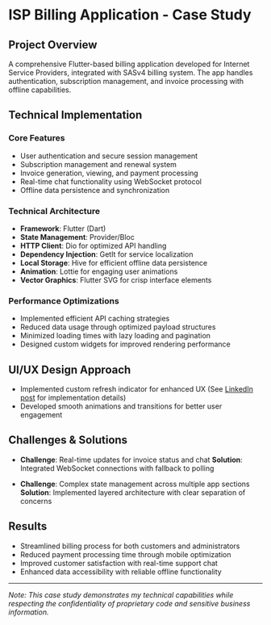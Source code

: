 # ISP Billing Application - Case Study

## Project Overview
A comprehensive Flutter-based billing application developed for Internet Service Providers, integrated with SASv4 billing system. The app handles authentication, subscription management, and invoice processing with offline capabilities.

## Technical Implementation

### Core Features
- User authentication and secure session management
- Subscription management and renewal system
- Invoice generation, viewing, and payment processing
- Real-time chat functionality using WebSocket protocol
- Offline data persistence and synchronization

### Technical Architecture
- **Framework**: Flutter (Dart)
- **State Management**: Provider/Bloc
- **HTTP Client**: Dio for optimized API handling
- **Dependency Injection**: GetIt for service localization
- **Local Storage**: Hive for efficient offline data persistence
- **Animation**: Lottie for engaging user animations
- **Vector Graphics**: Flutter SVG for crisp interface elements

### Performance Optimizations
- Implemented efficient API caching strategies
- Reduced data usage through optimized payload structures
- Minimized loading times with lazy loading and pagination
- Designed custom widgets for improved rendering performance

## UI/UX Design Approach
- Implemented custom refresh indicator for enhanced UX 
  (See [LinkedIn post](https://www.linkedin.com/posts/mahmoud-gamea-7537311a4_flutter-ui-mobiledevelopment-activity-7340297898510671872-sgb4) for implementation details)
- Developed smooth animations and transitions for better user engagement

## Challenges & Solutions
- **Challenge**: Real-time updates for invoice status and chat
  **Solution**: Integrated WebSocket connections with fallback to polling

- **Challenge**: Complex state management across multiple app sections
  **Solution**: Implemented layered architecture with clear separation of concerns

## Results
- Streamlined billing process for both customers and administrators
- Reduced payment processing time through mobile optimization
- Improved customer satisfaction with real-time support chat
- Enhanced data accessibility with reliable offline functionality

---

*Note: This case study demonstrates my technical capabilities while respecting the confidentiality of proprietary code and sensitive business information.*

